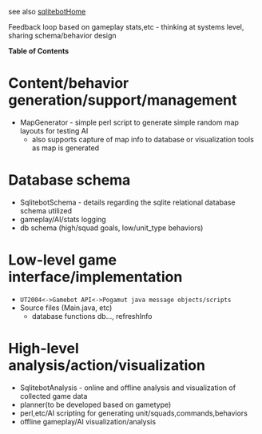 see also [sqlitebotHome](sqlitebotHome.md)

Feedback loop based on gameplay stats,etc - thinking at systems level, sharing schema/behavior design


**Table of Contents**


# Content/behavior generation/support/management #
  * MapGenerator - simple perl script to generate simple random map layouts for testing AI
    * also supports capture of map info to database or visualization tools as map is generated

# Database schema #
  * SqlitebotSchema - details regarding the sqlite relational database schema utilized
  * gameplay/AI/stats logging
  * db schema (high/squad goals, low/unit\_type behaviors)

# Low-level game interface/implementation #
  * `UT2004<->Gamebot API<->Pogamut java message objects/scripts`
  * Source files (Main.java, etc)
    * database functions db..., refreshInfo

# High-level analysis/action/visualization #
  * SqlitebotAnalysis - online and offline analysis and visualization of collected game data
  * planner(to be developed based on gametype)
  * perl,etc/AI scripting for generating unit/squads,commands,behaviors
  * offline gameplay/AI visualization/analysis